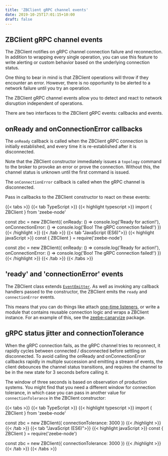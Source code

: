 ```yaml
---
title: 'ZBClient gRPC channel events'
date: 2019-10-25T17:01:15+10:00
draft: false
---
```


## ZBClient gRPC channel events

The ZBClient notifies on gRPC channel connection failure and reconnection. In addition to wrapping every single operation, you can use this feature to write alerting or custom behavior based on the underlying connection status.

One thing to bear in mind is that ZBClient operations will throw if they encounter an error. However, there is no opportunity to be alerted to a network failure until you try an operation.

The ZBClient gRPC channel events allow you to detect and react to network disruption independent of operations.

There are two interfaces to the ZBClient gRPC events: callbacks and events.

## onReady and onConnectionError callbacks

The `onReady` callback is called when the ZBClient gRPC connection is initially established, and every time it is re-established after it is disconnected.

Note that the ZBClient constructor immediately issues a `topology` command to the broker to provoke an error or prove the connection. Without this, the channel status is unknown until the first command is issued.

The `onConnectionError` callback is called when the gRPC channel is disconnected.

Pass in callbacks to the ZBClient constructor to react on these events:

<!-- prettier-ignore -->
{{< tabs >}}
  {{< tab TypeScript >}}
    {{< highlight typescript >}}
import { ZBClient } from 'zeebe-node'

const zbc = new ZBClient({
  onReady: () => console.log('Ready for action!'),
  onConnectionError: () => console.log('Boo! The gRPC connection failed!')
})
    {{< /highlight >}}
  {{< /tab >}}
  {{< tab "JavaScript (ES6)">}}
    {{< highlight javaScript >}}
const { ZBClient } = require('zeebe-node')

const zbc = new ZBClient({
  onReady: () => console.log('Ready for action!'),
  onConnectionError: () => console.log('Boo! The gRPC connection failed!')
})
    {{< /highlight >}}
  {{< /tab >}}
{{< /tabs >}}

## 'ready' and 'connectionError' events

The ZBClient class extends [`EventEmitter`](https://nodejs.org/docs/latest-v12.x/api/events.html#events_class_eventemitter). As well as invoking any callback handlers passed to the constructor, the ZBClient emits the `ready` and `connectionError` events.

This means that you can do things like attach [one-time listeners](https://nodejs.org/docs/latest-v12.x/api/events.html#events_emitter_once_eventname_listener), or write a module that contains reusable connection logic and wraps a ZBClient instance. For an example of this, see the [zeebe-canaryize](https://www.npmjs.com/package/zeebe-canaryize) package.

## gRPC status jitter and connectionTolerance

When the gRPC connection fails, as the gRPC channel tries to reconnect, it rapidly cycles between connected / disconnected before settling on disconnected. To avoid calling the onReady and onConnectionError callbacks rapidly in multiple succession and emitting a stream of events, the client debounces the channel status transitions, and requires the channel to be in the new state for 3 seconds before calling it.

The window of three seconds is based on observation of production systems. You might find that you need a different window for connection tolerance, in which case you can pass in another value for `connectionTolerance` in the ZBClient constructor:

<!-- prettier-ignore -->
{{< tabs >}}
  {{< tab TypeScript >}}
    {{< highlight typescript >}}
import { ZBClient } from 'zeebe-node'

const zbc = new ZBClient({
  connectionTolerance: 3000
})
    {{< /highlight >}}
  {{< /tab >}}
  {{< tab "JavaScript (ES6)">}}
    {{< highlight javaScript >}}
const { ZBClient } = require('zeebe-node')

const zbc = new ZBClient({
  connectionTolerance: 3000
})
    {{< /highlight >}}
  {{< /tab >}}
{{< /tabs >}}